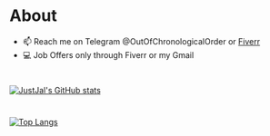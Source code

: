 # About
- 📫 Reach me on Telegram @OutOfChronologicalOrder or [Fiverr](https://www.fiverr.com/justjal)
- 💻 Job Offers only through Fiverr or my Gmail
#
[![JustJal's GitHub stats](https://github-readme-stats.vercel.app/api?username=JustJal&show_icons=true&theme=midnight-purple)](https://github.com/anuraghazra/github-readme-stats)
#
[![Top Langs](https://github-readme-stats.vercel.app/api/top-langs/?username=JustJal&show_icons=true&theme=midnight-purple)](https://github.com/anuraghazra/github-readme-stats)


